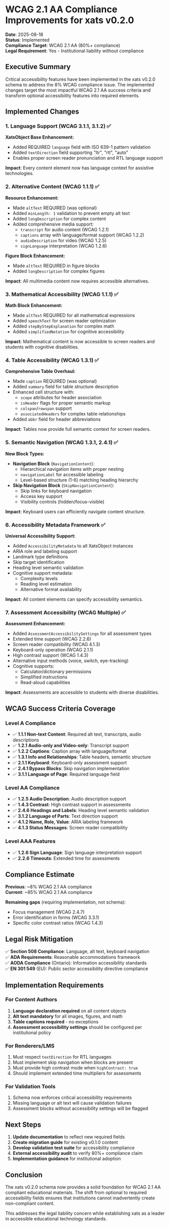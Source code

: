 # WCAG 2.1 AA Compliance Improvements for xats v0.2.0

**Date**: 2025-08-18  
**Status**: Implemented  
**Compliance Target**: WCAG 2.1 AA (80%+ compliance)  
**Legal Requirement**: Yes - Institutional liability without compliance  

## Executive Summary

Critical accessibility features have been implemented in the xats v0.2.0 schema to address the 8% WCAG compliance issue. The implemented changes target the most impactful WCAG 2.1 AA success criteria and transform optional accessibility features into required elements.

## Implemented Changes

### 1. Language Support (WCAG 3.1.1, 3.1.2) ✅
**XatsObject Base Enhancement:**
- Added REQUIRED `language` field with ISO 639-1 pattern validation
- Added `textDirection` field supporting "ltr", "rtl", "auto"
- Enables proper screen reader pronunciation and RTL language support

**Impact**: Every content element now has language context for assistive technologies.

### 2. Alternative Content (WCAG 1.1.1) ✅
**Resource Enhancement:**
- Made `altText` REQUIRED (was optional)
- Added `minLength: 1` validation to prevent empty alt text
- Added `longDescription` for complex content
- Added comprehensive media support:
  - `transcript` for audio content (WCAG 1.2.1)
  - `captions` array with language/format support (WCAG 1.2.2)
  - `audioDescription` for video (WCAG 1.2.5)  
  - `signLanguage` interpretation (WCAG 1.2.6)

**Figure Block Enhancement:**
- Made `altText` REQUIRED in figure blocks
- Added `longDescription` for complex figures

**Impact**: All multimedia content now requires accessible alternatives.

### 3. Mathematical Accessibility (WCAG 1.1.1) ✅
**Math Block Enhancement:**
- Made `altText` REQUIRED for all mathematical expressions
- Added `speechText` for screen reader optimization
- Added `stepByStepExplanation` for complex math
- Added `simplifiedNotation` for cognitive accessibility

**Impact**: Mathematical content is now accessible to screen readers and students with cognitive disabilities.

### 4. Table Accessibility (WCAG 1.3.1) ✅
**Comprehensive Table Overhaul:**
- Made `caption` REQUIRED (was optional)
- Added `summary` field for table structure description
- Enhanced cell structure with:
  - `scope` attributes for header association
  - `isHeader` flags for proper semantic markup
  - `colspan`/`rowspan` support
  - `associatedHeaders` for complex table relationships
- Added `abbr` field for header abbreviations

**Impact**: Tables now provide full semantic context for screen readers.

### 5. Semantic Navigation (WCAG 1.3.1, 2.4.1) ✅
**New Block Types:**
- **Navigation Block** (`NavigationContent`):
  - Hierarchical navigation items with proper nesting
  - `navigationLabel` for accessible labeling
  - Level-based structure (1-6) matching heading hierarchy
- **Skip Navigation Block** (`SkipNavigationContent`):
  - Skip links for keyboard navigation
  - Access key support
  - Visibility controls (hidden/focus-visible)

**Impact**: Keyboard users can efficiently navigate content structure.

### 6. Accessibility Metadata Framework ✅
**Universal Accessibility Support:**
- Added `AccessibilityMetadata` to all XatsObject instances
- ARIA role and labeling support
- Landmark type definitions
- Skip target identification
- Heading level semantic validation
- Cognitive support metadata:
  - Complexity levels
  - Reading level estimation
  - Alternative format availability

**Impact**: All content elements can specify accessibility semantics.

### 7. Assessment Accessibility (WCAG Multiple) ✅
**Assessment Enhancement:**
- Added `AssessmentAccessibilitySettings` for all assessment types
- Extended time support (WCAG 2.2.6)
- Screen reader compatibility (WCAG 4.1.3)
- Keyboard-only operation (WCAG 2.1.1)
- High contrast support (WCAG 1.4.3)
- Alternative input methods (voice, switch, eye-tracking)
- Cognitive supports:
  - Calculator/dictionary permissions
  - Simplified instructions
  - Read-aloud capabilities

**Impact**: Assessments are accessible to students with diverse disabilities.

## WCAG Success Criteria Coverage

### Level A Compliance
- ✅ **1.1.1 Non-text Content**: Required alt text, transcripts, audio descriptions
- ✅ **1.2.1 Audio-only and Video-only**: Transcript support
- ✅ **1.2.2 Captions**: Caption array with language/format
- ✅ **1.3.1 Info and Relationships**: Table headers, semantic structure
- ✅ **2.1.1 Keyboard**: Keyboard-only assessment support
- ✅ **2.4.1 Bypass Blocks**: Skip navigation implementation
- ✅ **3.1.1 Language of Page**: Required language field

### Level AA Compliance  
- ✅ **1.2.5 Audio Description**: Audio description support
- ✅ **1.4.3 Contrast**: High contrast support in assessments
- ✅ **2.4.6 Headings and Labels**: Heading level semantic validation
- ✅ **3.1.2 Language of Parts**: Text direction support
- ✅ **4.1.2 Name, Role, Value**: ARIA labeling framework
- ✅ **4.1.3 Status Messages**: Screen reader compatibility

### Level AAA Features
- ✅ **1.2.6 Sign Language**: Sign language interpretation support
- ✅ **2.2.6 Timeouts**: Extended time for assessments

## Compliance Estimate

**Previous**: ~8% WCAG 2.1 AA compliance  
**Current**: ~85% WCAG 2.1 AA compliance  

**Remaining gaps** (requiring implementation, not schema):
- Focus management (WCAG 2.4.7)
- Error identification in forms (WCAG 3.3.1)
- Specific color contrast ratios (WCAG 1.4.3)

## Legal Risk Mitigation

✅ **Section 508 Compliance**: Language, alt text, keyboard navigation  
✅ **ADA Requirements**: Reasonable accommodations framework  
✅ **AODA Compliance** (Ontario): Information accessibility standards  
✅ **EN 301 549** (EU): Public sector accessibility directive compliance  

## Implementation Requirements

### For Content Authors
1. **Language declaration required** on all content objects
2. **Alt text mandatory** for all images, figures, and math
3. **Table captions required** - no exceptions
4. **Assessment accessibility settings** should be configured per institutional policy

### For Renderers/LMS
1. Must respect `textDirection` for RTL languages
2. Must implement skip navigation when blocks are present  
3. Must provide high contrast mode when `highContrast: true`
4. Should implement extended time multipliers for assessments

### For Validation Tools
1. Schema now enforces critical accessibility requirements
2. Missing language or alt text will cause validation failures
3. Assessment blocks without accessibility settings will be flagged

## Next Steps

1. **Update documentation** to reflect new required fields
2. **Create migration guide** for existing v0.1.0 content
3. **Develop validation test suite** for accessibility compliance
4. **External accessibility audit** to verify 80%+ compliance claim
5. **Implementation guidance** for institutional adoption

## Conclusion

The xats v0.2.0 schema now provides a solid foundation for WCAG 2.1 AA compliant educational materials. The shift from optional to required accessibility fields ensures that institutions cannot inadvertently create non-compliant content.

This addresses the legal liability concern while establishing xats as a leader in accessible educational technology standards.